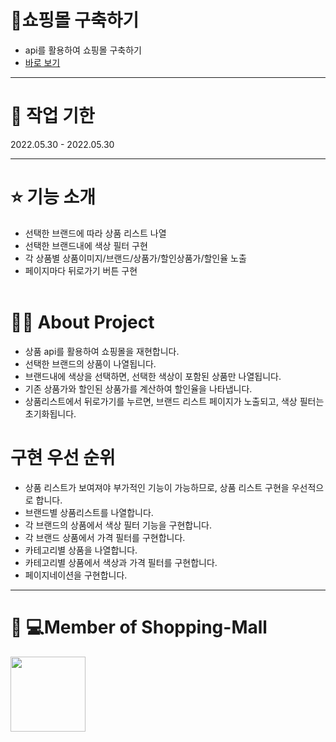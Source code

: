 # 🛒쇼핑몰 구축하기
- api를 활용하여 쇼핑몰 구축하기 
- [바로 보기](https://jihyelee329.github.io/shopping-mall/) 
---
# 📆 작업 기한
 2022.05.30 - 2022.05.30

---

# ⭐️ 기능 소개

* 선택한 브랜드에 따라 상품 리스트 나열
* 선택한 브랜드내에 색상 필터 구현
* 각 상품별 상품이미지/브랜드/상품가/할인상품가/할인율 노출
* 페이지마다 뒤로가기 버튼 구현
  <br>
  <br>
 
# 👩‍💻 About Project
- 상품 api를 활용하여 쇼핑몰을 재현합니다. 
- 선택한 브랜드의 상품이 나열됩니다.
- 브랜드내에 색상을 선택하면, 선택한 색상이 포함된 상품만 나열됩니다.  
- 기존 상품가와 할인된 상품가를 계산하여 할인율을 나타냅니다. 
- 상품리스트에서 뒤로가기를 누르면, 브랜드 리스트 페이지가 노출되고, 색상 필터는 초기화됩니다. 

# 구현 우선 순위
- 상품 리스트가 보여져야 부가적인 기능이 가능하므로, 상품 리스트 구현을 우선적으로 합니다. 
- 브랜드별 상품리스트를 나열합니다. 
- 각 브랜드의 상품에서 색상 필터 기능을 구현합니다. 
- 각 브랜드 상품에서 가격 필터를 구현합니다. 
- 카테고리별 상품을 나열합니다. 
- 카테고리별 상품에서 색상과 가격 필터를 구현합니다. 
- 페이지네이션을 구현합니다. 


***

# 👩‍ 💻Member of Shopping-Mall
<p dir="auto"><a href="https://github.com/jihyeLee329"><img width="120" src="https://img.shields.io/badge/React-이지혜-yellow" style="max-width: 100%;"></a></p>
